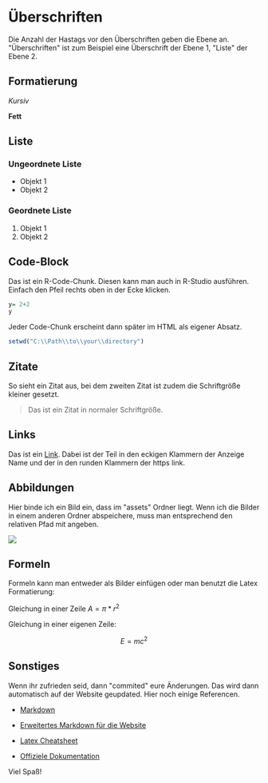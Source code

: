 # Überschriften
Die Anzahl der Hastags vor den Überschriften geben die Ebene an. "Überschriften" ist zum Beispiel eine Überschrift der Ebene 1, "Liste" der Ebene 2.

## Formatierung

*Kursiv*

**Fett**

## Liste

### Ungeordnete Liste

* Objekt 1
* Objekt 2

### Geordnete Liste

1. Objekt 1
2. Objekt 2

## Code-Block
Das ist ein R-Code-Chunk. Diesen kann man auch in R-Studio ausführen. Einfach den Pfeil rechts oben in der Ecke klicken.

```r
y= 2+2
y
```
Jeder Code-Chunk erscheint dann später im HTML als eigener Absatz.

```r
setwd("C:\\Path\\to\\your\\directory")
```

## Zitate
So sieht ein Zitat aus, bei dem zweiten Zitat ist zudem die Schriftgröße kleiner gesetzt. 

> Das ist ein Zitat in normaler Schriftgröße. 

## Links

Das ist ein [Link](https://remote-sensing-at-fu-berlin.github.io/arcgispro-tutorials/bildinterpretation_mit_google_earth/). Dabei ist der Teil in den eckigen Klammern der Anzeige Name und der in den runden Klammern der https link.

## Abbildungen
Hier binde ich ein Bild ein, dass im "assets" Ordner liegt. Wenn ich die Bilder in einem anderen Ordner abspeichere, muss man entsprechend den relativen Pfad mit angeben.

![](./assets/bild.jpg)

## Formeln
Formeln kann man entweder als Bilder einfügen oder man benutzt die Latex Formatierung:

Gleichung in einer Zeile $A = \pi*r^{2}$   

Gleichung in einer eigenen Zeile: 

$$E = mc^{2}$$ 

## Sonstiges

Wenn ihr zufrieden seid, dann "commited" eure Änderungen. Das wird dann automatisch auf der Website geupdated. Hier noch einige Referencen.

- [Markdown](https://www.markdownguide.org/cheat-sheet/)
- [Erweitertes Markdown für die Website](https://squidfunk.github.io/mkdocs-material/reference/)

- [Latex Cheatsheet](https://tilburgsciencehub.com/building-blocks/collaborate-and-share-your-work/write-your-paper/amsmath-latex-cheatsheet/)
- [Offiziele Dokumentation](https://www.latex-project.org/help/documentation/usrguide.pdf)

Viel Spaß!
